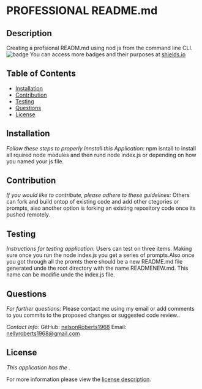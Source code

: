 # PROFESSIONAL README.md
## Description
Creating a profsional READM.md using nod js from the command line CLI.
![badge](https://img.shields.io/badge/license--brightorange)
You can access more badges and their purposes at [shields.io](https://shields.io)
## Table of Contents
  * [Installation](#installation)
  * [Contribution](#contribution)
  * [Testing](#testing)
  * [Questions](#questions)
  * [License](#license)
    
    
## Installation
    
  _Follow these steps to properly Innstall this Application:_
  npm isntall to install all rquired node modules and then rund node  index.js or depending on how you named your js file.
      
## Contribution
  _If you would like to contribute, please adhere to these guidelines:_
  Others can fork and build ontop of existing code and add other ctegories or prompts, also another option is forking an existing repository code once its pushed remotely.
      
## Testing
  _Instructions for testing application:_
  Users can test on three items. Making sure once you run the node index.js you get a series of prompts.Also once you got through all the promts there should be a new README.md file generated unde the root directory with the name READMENEW.md. This name can be modifie unde the index.js file.
      
## Questions
      
  _For further questions:_
  Please contact me using my email or add comments to you commits to the proposed changes or suggested code review..
  
  _Contact Info:_
  GitHub: [nelsonRoberts1968](https://github.com/nelsonRoberts1968)
  Email: [nellyroberts1968@gmail.com](mailto:nellyroberts1968@gmail.com)
    
## License
      
  _This application has the ._
      
  For more information please view the [license description]().
  
  